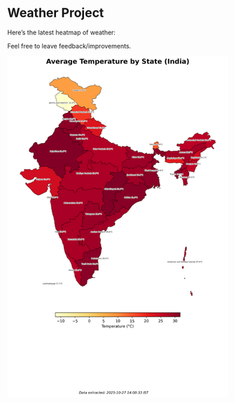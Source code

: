 # Weather Project

Here’s the latest heatmap of weather:

Feel free to leave feedback/improvements.

![India Heatmap](docs/assets/india_heatmap.png?v=FF2DAC)
